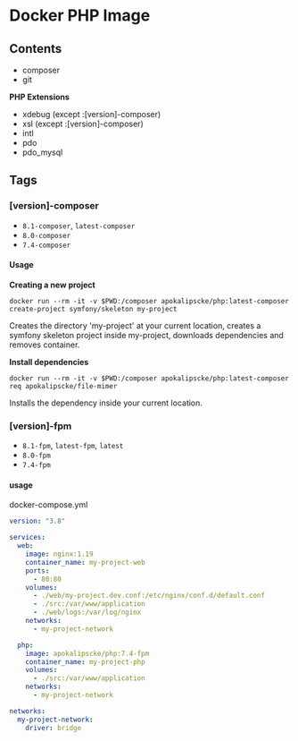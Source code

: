 # Docker PHP Image

## Contents
- composer
- git

**PHP Extensions**
- xdebug (except :[version]-composer)
- xsl (except :[version]-composer)
- intl
- pdo
- pdo_mysql

## Tags
### [version]-composer
- `8.1-composer`, `latest-composer`
- `8.0-composer`
- `7.4-composer`

#### Usage
**Creating a new project**
```shell
docker run --rm -it -v $PWD:/composer apokalipscke/php:latest-composer create-project symfony/skeleton my-project
```
Creates the directory 'my-project' at your current location,
creates a symfony skeleton project inside my-project, downloads dependencies and removes container.

**Install dependencies**
```shell
docker run --rm -it -v $PWD:/composer apokalipscke/php:latest-composer req apokalipscke/file-mimer
```
Installs the dependency inside your current location.

### [version]-fpm
- `8.1-fpm`, `latest-fpm`, `latest`
- `8.0-fpm`
- `7.4-fpm`

#### usage
docker-compose.yml
```yaml
version: "3.8"

services:
  web:
    image: nginx:1.19
    container_name: my-project-web
    ports:
      - 80:80
    volumes:
      - ./web/my-project.dev.conf:/etc/nginx/conf.d/default.conf
      - ./src:/var/www/application
      - ./web/logs:/var/log/nginx
    networks:
      - my-project-network

  php:
    image: apokalipscke/php:7.4-fpm
    container_name: my-project-php
    volumes:
      - ./src:/var/www/application
    networks:
      - my-project-network

networks:
  my-project-network:
    driver: bridge
```
